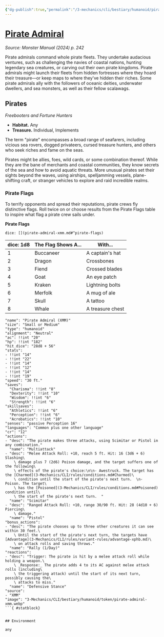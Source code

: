 ```yaml
---
{"dg-publish":true,"permalink":"/3-mechanics/cli/bestiary/humanoid/pirate-admiral-xmm/","tags":["ttrpg-cli/compendium/src/5e/xmm","ttrpg-cli/monster/cr/12","ttrpg-cli/monster/environment/any","ttrpg-cli/monster/size/small-or-medium","ttrpg-cli/monster/type/humanoid"],"noteIcon":""}
---
```


# [Pirate Admiral](3-Mechanics\CLI\bestiary\humanoid/pirate-admiral-xmm.md)
*Source: Monster Manual (2024) p. 242*  

Pirate admirals command whole pirate fleets. They undertake audacious ventures, such as challenging the navies of coastal nations, hunting legendary sea creatures, or carving out their own pirate kingdoms. Pirate admirals might launch their fleets from hidden fortresses where they hoard their treasure—or keep maps to where they've hidden their riches. Some pirate admirals ally with the followers of oceanic deities, underwater dwellers, and sea monsters, as well as their fellow scalawags.

## Pirates

*Freebooters and Fortune Hunters*

- **Habitat.** Any  
- **Treasure.** Individual, Implements  

The term "pirate" encompasses a broad range of seafarers, including vicious sea rovers, dogged privateers, cursed treasure hunters, and others who seek riches and fame on the seas.

Pirates might be allies, foes, wild cards, or some combination thereof. While they are the bane of merchants and coastal communities, they know secrets of the sea and how to avoid aquatic threats. More unusual pirates set their sights beyond the waves, using airships, spelljamming vessels, plane-shifting craft, or stranger vehicles to explore and raid incredible realms.

### Pirate Flags

To terrify opponents and spread their reputations, pirate crews fly distinctive flags. Roll twice on or choose results from the Pirate Flags table to inspire what flag a pirate crew sails under.

**Pirate Flags**

`dice: [](pirate-admiral-xmm.md#^pirate-flags)`

| dice: 1d8 | The Flag Shows A... | With... |
|-----------|---------------------|---------|
| 1 | Buccaneer | A captain's hat |
| 2 | Dragon | Crossbones |
| 3 | Fiend | Crossed blades |
| 4 | Goat | An eye patch |
| 5 | Kraken | Lightning bolts |
| 6 | Merfolk | A mug of ale |
| 7 | Skull | A tattoo |
| 8 | Whale | A treasure chest |{ #pirate-flags}


```statblock
"name": "Pirate Admiral (XMM)"
"size": "Small or Medium"
"type": "humanoid"
"alignment": "Neutral"
"ac": !!int "20"
"hp": !!int "182"
"hit_dice": "28d8 + 56"
"stats":
- !!int "14"
- !!int "22"
- !!int "14"
- !!int "12"
- !!int "14"
- !!int "19"
"speed": "30 ft."
"saves":
  "Charisma": !!int "8"
  "Dexterity": !!int "10"
  "Wisdom": !!int "6"
  "Strength": !!int "6"
"skillsaves":
  "Athletics": !!int "6"
  "Perception": !!int "6"
  "Acrobatics": !!int "10"
"senses": "passive Perception 16"
"languages": "Common plus one other language"
"cr": "12"
"actions":
- "desc": "The pirate makes three attacks, using Scimitar or Pistol in any combination."
  "name": "Multiattack"
- "desc": "Melee Attack Roll: +10, reach 5 ft. Hit: 16 (3d6 + 6) Slashing\
    \ damage plus 7 (2d6) Poison damage, and the target suffers one of the following\
    \ effects of the pirate's choice:\n\n- Awestruck. The target has the [Charmed](3-Mechanics/CLI/rules/conditions.md#Charmed)\
    \ condition until the start of the pirate's next turn.  \n- Poison. The target\
    \ has the [Poisoned](3-Mechanics/CLI/rules/conditions.md#Poisoned) condition until\
    \ the start of the pirate's next turn.  "
  "name": "Scimitar"
- "desc": "Ranged Attack Roll: +10, range 30/90 ft. Hit: 28 (4d10 + 6) Piercing\
    \ damage."
  "name": "Pistol"
"bonus_actions":
- "desc": "The pirate chooses up to three other creatures it can see within 30 feet.\
    \ Until the start of the pirate's next turn, the targets have [Advantage](3-Mechanics/CLI/rules/variant-rules/advantage-xphb.md)\
    \ on attack rolls and saving throws."
  "name": "Rally (1/Day)"
"reactions":
- "desc": "Trigger: The pirate is hit by a melee attack roll while holding a weapon.\
    \ _Response:_ The pirate adds 4 to its AC against melee attack rolls (including\
    \ the triggering attack) until the start of its next turn, possibly causing the\
    \ attacks to miss."
  "name": "Defensive Stance"
"source":
- "XMM"
"image": "3-Mechanics/CLI/bestiary/humanoid/token/pirate-admiral-xmm.webp"
```{ #statblock}


## Environment

any